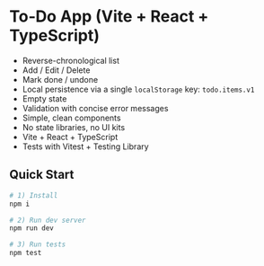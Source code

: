 
# To‑Do App (Vite + React + TypeScript)

- Reverse-chronological list
- Add / Edit / Delete
- Mark done / undone
- Local persistence via a single `localStorage` key: `todo.items.v1`
- Empty state
- Validation with concise error messages
- Simple, clean components
- No state libraries, no UI kits
- Vite + React + TypeScript
- Tests with Vitest + Testing Library

## Quick Start

```bash
# 1) Install
npm i

# 2) Run dev server
npm run dev

# 3) Run tests
npm test
```
